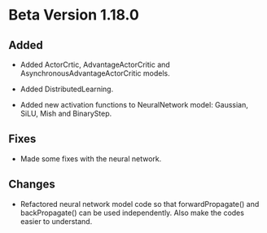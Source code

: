 # Beta Version 1.18.0

## Added

* Added ActorCrtic, AdvantageActorCritic and AsynchronousAdvantageActorCritic models.

* Added DistributedLearning.

* Added new activation functions to NeuralNetwork model: Gaussian, SiLU, Mish and BinaryStep.

## Fixes

* Made some fixes with the neural network. 

## Changes

* Refactored neural network model code so that forwardPropagate() and backPropagate() can be used independently. Also make the codes easier to understand.
